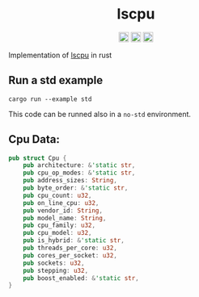 <div align="center">

# lscpu

[<img alt="crates.io" src="https://img.shields.io/crates/v/lscpu.svg?style=for-the-badge&color=fc8d62&logo=rust" height="20">](https://crates.io/crates/lscpu)
[<img alt="github" src="https://img.shields.io/badge/gitlab-mateolafalce/lscpu-8da0cb?style=for-the-badge&labelColor=555555&logo=gitlab" height="20">](https://github.com/mateolafalce/lscpu)
[<img alt="docs.rs" src="https://img.shields.io/badge/docs.rs-lscpu-66c2a5?style=for-the-badge&labelColor=555555&logo=docs.rs" height="20">](https://docs.rs/lscpu)

</div>

Implementation of [lscpu](https://www.man7.org/linux/man-pages/man1/lscpu.1.html) in rust

## Run a std example

```
cargo run --example std
```

This code can be runned also in a `no-std` environment.

## Cpu Data:

```rust
pub struct Cpu {
    pub architecture: &'static str,
    pub cpu_op_modes: &'static str,
    pub address_sizes: String,
    pub byte_order: &'static str,
    pub cpu_count: u32,
    pub on_line_cpu: u32,
    pub vendor_id: String,
    pub model_name: String,
    pub cpu_family: u32,
    pub cpu_model: u32,
    pub is_hybrid: &'static str,
    pub threads_per_core: u32,
    pub cores_per_socket: u32,
    pub sockets: u32,
    pub stepping: u32,
    pub boost_enabled: &'static str,
}
```
